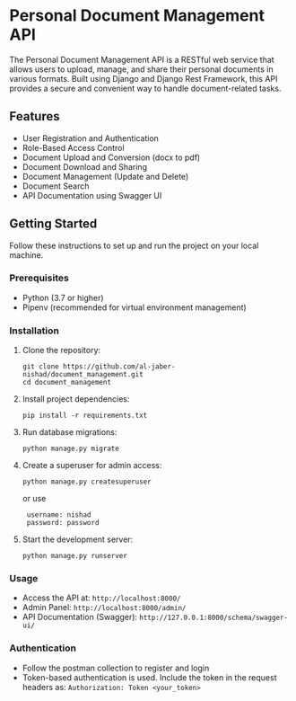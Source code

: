 # Personal Document Management API

The Personal Document Management API is a RESTful web service that allows users to upload, manage, and share their personal documents in various formats. Built using Django and Django Rest Framework, this API provides a secure and convenient way to handle document-related tasks.

## Features

- User Registration and Authentication
- Role-Based Access Control
- Document Upload and Conversion (docx to pdf)
- Document Download and Sharing
- Document Management (Update and Delete)
- Document Search
- API Documentation using Swagger UI

## Getting Started

Follow these instructions to set up and run the project on your local machine.

### Prerequisites

- Python (3.7 or higher)
- Pipenv (recommended for virtual environment management)

### Installation

1. Clone the repository:

   ```
   git clone https://github.com/al-jaber-nishad/document_management.git
   cd document_management
   ```

2. Install project dependencies:

   ```
   pip install -r requirements.txt
   ```

5. Run database migrations:

   ```
   python manage.py migrate
   ```

6. Create a superuser for admin access:

   ```
   python manage.py createsuperuser
   ```
   or use
   ```
    username: nishad
    password: password
   ```

8. Start the development server:

   ```
   python manage.py runserver
   ```

### Usage

- Access the API at: `http://localhost:8000/`
- Admin Panel: `http://localhost:8000/admin/`
- API Documentation (Swagger): `http://127.0.0.1:8000/schema/swagger-ui/`

### Authentication

- Follow the postman collection to register and login
- Token-based authentication is used. Include the token in the request headers as: `Authorization: Token <your_token>`
